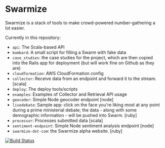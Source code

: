 # Swarmize

Swarmize is a stack of tools to make crowd-powered number-gathering a lot easier.

Currently in this repository:

* `api`: The Scala-based API
* `bombard`: A small script for filling a Swarm with fake data
* `case_studies`: the case studies for the project, which are then copied into the Rails app for deployment (but will work fine on Github as they are)
* `cloudformation`: AWS CloudFormation config
* `collector`: Receive data from an endpoint and forward it to the stream. [scala]
* `deploy`: The deploy tools/scripts
* `examples`: Examples of Collector and Retrieval API usage
* `geocoder`: Simple Node geocoder endpoint [node]
* `livedebate`: Sample app: click on the face you're liking most at any point during a prime ministerial debate; the data - along with some demographic information - will be pushed into Swarm. [ruby]
* `processor`: Processes submitted data [scala]
* `sentiment-endpoint`: Simple Node sentiment analysis endpoint [node]
* `swarmize-dot-com`: the Swarmize alpha website. [ruby]

[![Build Status](https://travis-ci.org/guardian/swarmize.svg?branch=master)](https://travis-ci.org/guardian/swarmize)
